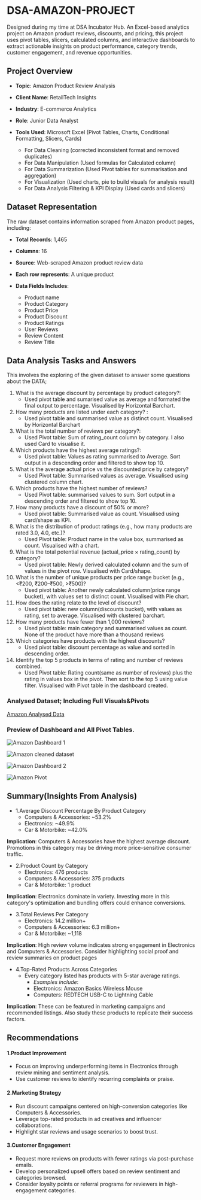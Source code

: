 # DSA-AMAZON-PROJECT
Designed during my time at DSA Incubator Hub. An Excel-based analytics project on Amazon product reviews, discounts, and pricing, this project uses pivot tables, slicers, calculated columns, and interactive dashboards to extract actionable insights on product performance, category trends, customer engagement, and revenue opportunities.
##  Project Overview

- **Topic**: Amazon Product Review Analysis 

- **Client Name**: RetailTech Insights

- **Industry**: E-commerce Analytics

- **Role**: Junior Data Analyst

- **Tools Used**: Microsoft Excel (Pivot Tables, Charts, Conditional Formatting, Slicers, Cards)
   - For Data Cleaning (corrected inconsistent format and removed duplicates)
   - For Data Manipulation (Used formulas for Calculated column)
   - For Data Summarization (Used Pivot tables for summarisation and aggregation)
   - For Visualization (Used charts, pie to build visuals for analysis result)
   - For Data Analysis Filtering & KPI Display (Used cards and slicers)

## Dataset Representation
The raw dataset contains information scraped from Amazon product pages, including:

- **Total Records**: 1,465

- **Columns**: 16
  
- **Source**: Web-scraped Amazon product review data
- **Each row represents**: A unique product

- **Data Fields Includes**:
   - Product name
   - Product Category
   - Product Price
   - Product Discount
   - Product Ratings
   - User Reviews
   - Review Content
   - Review Title
 
## Data Analysis Tasks and Answers
This involves the exploring of the given dataset to answer some questions about the DATA;
1. What is the average discount by percentage by product category?:
   - Used pivot table and sumarised value as average and formated the final output to percentage. Visualised by Horizontal Barchart.
2.	How many products are listed under each category? :
    - Used pivot table and summarised value as distinct count. Visualised by Horizontal Barchart
3.	What is the total number of reviews per category?:
    - Used Pivot table: Sum of rating_count column by category. I also used Card to visualise it.
4.	Which products have the highest average ratings?:
    -  Used pivot table: Values as rating summarised to Average. Sort output in a descending order and filtered to show top 10.
5.	What is the average actual price vs the discounted price by category?
    - Used Pivot table: Summarised values as average. Visualised using clustered column chart.
6. Which products have the highest number of reviews?
    - Used Pivot table: summarised values to sum. Sort output in a descending order and filtered to show top 10.
7.	How many products have a discount of 50% or more?
     - Used pivot table: Summarised value as count. Visualised using card/shape as KPI.
8.	What is the distribution of product ratings (e.g., how many products are rated 3.0, 
4.0, etc.)?
     - Used Pivot table: Product name in the value box, summarised as count. Visualised with a chart.
9.	What is the total potential revenue (actual_price × rating_count) by category?
     - Used pivot table: Newly derived calculated column and the sum of values in the pivot row. Visualised with Card/shape.
10.	What is the number of unique products per price range bucket (e.g., <₹200, ₹200–₹500, >₹500)?
      - Used pivot table: Another newly calculated column(price range bucket), with values set to distinct count. Visualised with Pie chart.
11.	How does the rating relate to the level of discount?
     - Used pivot table: new column(discounts bucket), with values as rating, set to average. Visualised with clustered barchart. 
12.	How many products have fewer than 1,000 reviews?
     - Used pivot table: main category and summarised values as count. None of the product have more than a thousand reviews
13.	Which categories have products with the highest discounts?
      - Used pivot table: discount percentage as value and sorted in descending order.
14.	Identify the top 5 products in terms of rating and number of reviews combined.
       - Used Pivot table: Rating count(same as number of reviews) plus the rating in values box in the pivot. Then sort to the top 5 using value filter. Visualised with Pivot table in the dashboard created.

### Analysed Dataset; Including Full Visuals&Pivots
[Amazon Analysed Data](https://docs.google.com/spreadsheets/d/1w1HZDhMD9Tmq92jTgxdxU5wOqDGqI08a/edit?usp=drive_link&ouid=116234482050617454805&rtpof=true&sd=true)

### Preview of Dashboard and All Pivot Tables.

![Amazon Dashboard 1](https://github.com/user-attachments/assets/dbeb3ba9-65f8-4aa6-bb93-ac5f18a9387d)

![Amazon cleaned dataset](https://github.com/user-attachments/assets/7af7896f-bed0-4799-9e7e-23294ce5145c)

![Amazon Dashboard 2](https://github.com/user-attachments/assets/ce542d11-a3d5-4480-a272-8ee9fdc85b63)

![Amazon Pivot](https://github.com/user-attachments/assets/77b4f739-1c29-4d03-9967-5732a89e7012)


## Summary(Insights From Analysis)
- 1.Average Discount Percentage By Product Category
   -  Computers & Accessories: ~53.2%
   -  Electronics: ~49.9%
   -  Car & Motorbike: ~42.0%

**Implication**: Computers & Accessories have the highest average discount. Promotions in this category may be driving more price-sensitive consumer traffic.

- 2.Product Count by Category
   - Electronics: 476 products
   - Computers & Accessories: 375 products
   - Car & Motorbike: 1 product
     
**Implication**: Electronics dominate in variety. Investing more in this category's optimization and bundling offers could enhance conversions.

- 3.Total Reviews Per Category
   - Electronics: 14.2 million+
   - Computers & Accessories: 6.3 million+
   - Car & Motorbike: ~1,118

**Implication**: High review volume indicates strong engagement in Electronics and Computers & Accessories. Consider highlighting social proof and review summaries on product pages

- 4.Top-Rated Products Across Categories
    - Every category listed has products with 5-star average ratings.
       - *Examples include*:
       - Electronics: Amazon Basics Wireless Mouse
       - Computers: REDTECH USB-C to Lightning Cable
          
**Implication**: These can be featured in marketing campaigns and recommended listings. Also study these products to replicate their success factors.   

## Recommendations

#### 1.Product Improvement
- Focus on improving underperforming items in Electronics through review mining and sentiment analysis.
- Use customer reviews to identify recurring complaints or praise.

#### 2.Marketing Strategy
- Run discount campaigns centered on high-conversion categories like Computers & Accessories.
- Leverage top-rated products in ad creatives and influencer collaborations.
- Highlight star reviews and usage scenarios to boost trust.

#### 3.Customer Engagement
- Request more reviews on products with fewer ratings via post-purchase emails.
- Develop personalized upsell offers based on review sentiment and categories browsed.
- Consider loyalty points or referral programs for reviewers in high-engagement categories.      












